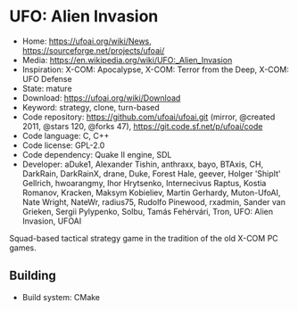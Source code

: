 # UFO: Alien Invasion

- Home: https://ufoai.org/wiki/News, https://sourceforge.net/projects/ufoai/
- Media: https://en.wikipedia.org/wiki/UFO:_Alien_Invasion
- Inspiration: X-COM: Apocalypse, X-COM: Terror from the Deep, X-COM: UFO Defense
- State: mature
- Download: https://ufoai.org/wiki/Download
- Keyword: strategy, clone, turn-based
- Code repository: https://github.com/ufoai/ufoai.git (mirror, @created 2011, @stars 120, @forks 47), https://git.code.sf.net/p/ufoai/code
- Code language: C, C++
- Code license: GPL-2.0
- Code dependency: Quake II engine, SDL
- Developer: aDuke1, Alexander Tishin, anthraxx, bayo, BTAxis, CH, DarkRain, DarkRainX, drane, Duke, Forest Hale, geever, Holger 'ShipIt' Gellrich, hwoarangmy, Ihor Hrytsenko, Internecivus Raptus, Kostia Romanov, Kracken, Maksym Kobieliev, Martin Gerhardy, Muton-UfoAI, Nate Wright, NateWr, radius75, Rudolfo Pinewood, rxadmin, Sander van Grieken, Sergii Pylypenko, Solbu, Tamás Fehérvári, Tron, UFO: Alien Invasion, UFOAI

Squad-based tactical strategy game in the tradition of the old X-COM PC games.

## Building

- Build system: CMake
